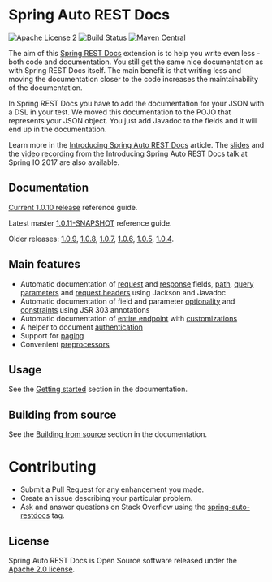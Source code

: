 # Spring Auto REST Docs
[![Apache License 2](https://img.shields.io/badge/license-ASF2-blue.svg)](https://www.apache.org/licenses/LICENSE-2.0.txt)
[![Build Status](https://travis-ci.org/ScaCap/spring-auto-restdocs.svg?branch=master)](https://travis-ci.org/ScaCap/spring-auto-restdocs)
[![Maven Central](https://maven-badges.herokuapp.com/maven-central/capital.scalable/spring-auto-restdocs-core/badge.svg)](https://maven-badges.herokuapp.com/maven-central/capital.scalable/spring-auto-restdocs-core/)

The aim of this [Spring REST Docs](https://projects.spring.io/spring-restdocs/)
extension is to help you write even less - both code and documentation.
You still get the same nice documentation as with Spring REST Docs itself.
The main benefit is that writing less and moving the documentation closer
to the code increases the maintainability of the documentation.

In Spring REST Docs you have to add the documentation for your JSON with
a DSL in your test. We moved this documentation to the POJO that represents
your JSON object. You just add Javadoc to the fields and it will end
up in the documentation.

Learn more in the [Introducing Spring Auto REST Docs](https://dzone.com/articles/introducing-spring-auto-rest-docs) article.
The [slides](https://www.slideshare.net/fbenz/introducing-spring-auto-rest-docs)
and the
[video recording](https://www.youtube.com/watch?v=M7GEN6Jh6CQ)
from the Introducing Spring Auto REST Docs talk at Spring IO 2017 are also available.

## Documentation

[Current 1.0.10 release](https://htmlpreview.github.io/?https://github.com/ScaCap/spring-auto-restdocs/blob/v1.0.10/docs/index.html) reference guide.

Latest master [1.0.11-SNAPSHOT](https://scacap.github.io/spring-auto-restdocs) reference guide.

Older releases: 
[1.0.9](https://htmlpreview.github.io/?https://github.com/ScaCap/spring-auto-restdocs/blob/v1.0.9/docs/index.html),
[1.0.8](https://htmlpreview.github.io/?https://github.com/ScaCap/spring-auto-restdocs/blob/v1.0.8/docs/index.html),
[1.0.7](https://htmlpreview.github.io/?https://github.com/ScaCap/spring-auto-restdocs/blob/v1.0.7/docs/index.html), 
[1.0.6](https://htmlpreview.github.io/?https://github.com/ScaCap/spring-auto-restdocs/blob/v1.0.6/docs/index.html), 
[1.0.5](https://htmlpreview.github.io/?https://github.com/ScaCap/spring-auto-restdocs/blob/v1.0.5/docs/index.html), 
[1.0.4](https://htmlpreview.github.io/?https://github.com/ScaCap/spring-auto-restdocs/blob/v1.0.4/docs/index.html).

## Main features

* Automatic documentation of 
[request](https://scacap.github.io/spring-auto-restdocs/#snippets-request-fields) and 
[response](https://scacap.github.io/spring-auto-restdocs/#snippets-response-fields) fields, 
[path](https://scacap.github.io/spring-auto-restdocs/#snippets-path-parameters), 
[query parameters](https://scacap.github.io/spring-auto-restdocs/#snippets-request-parameters) and 
[request headers](https://scacap.github.io/spring-auto-restdocs/#snippets-request-headers) 
using Jackson and Javadoc
* Automatic documentation of field and parameter 
[optionality](https://scacap.github.io/spring-auto-restdocs/#constraints-optionality) and 
[constraints](https://scacap.github.io/spring-auto-restdocs/#constraints) using JSR 303 annotations
* Automatic documentation of [entire endpoint](https://scacap.github.io/spring-auto-restdocs/#snippets-section) with [customizations](https://scacap.github.io/spring-auto-restdocs/#snippets-section-customization)
* A helper to document [authentication](https://scacap.github.io/spring-auto-restdocs/#snippets-authorization)
* Support for [paging](https://scacap.github.io/spring-auto-restdocs/#paging)
* Convenient [preprocessors](https://scacap.github.io/spring-auto-restdocs/#preprocessors)

## Usage

See the [Getting started](https://scacap.github.io/spring-auto-restdocs/#gettingstarted) section in the documentation.

## Building from source

See the [Building from source](https://scacap.github.io/spring-auto-restdocs/#contributing-building) section in the documentation.

# Contributing

- Submit a Pull Request for any enhancement you made.
- Create an issue describing your particular problem.
- Ask and answer questions on Stack Overflow using the [spring-auto-restdocs](https://stackoverflow.com/tags/spring-auto-restdocs) tag.

## License

Spring Auto REST Docs is Open Source software released under the
[Apache 2.0 license](http://www.apache.org/licenses/LICENSE-2.0.html).
